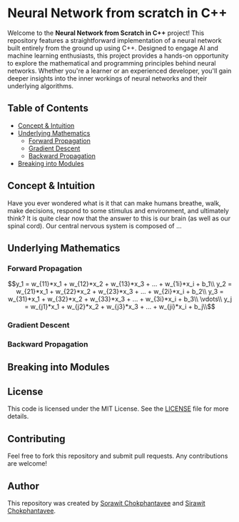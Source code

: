 # Neural Network from scratch in C++

Welcome to the **Neural Network from Scratch in C++** project! This repository features a straightforward implementation of a neural network built entirely from the ground up using C++. Designed to engage AI and machine learning enthusiasts, this project provides a hands-on opportunity to explore the mathematical and programming principles behind neural networks. Whether you're a learner or an experienced developer, you'll gain deeper insights into the inner workings of neural networks and their underlying algorithms.

## Table of Contents
- [Concept & Intuition](#Concept-&-Intuition)
- [Underlying Mathematics](#Underlying-Mathematics)
  - [Forward Propagation](#Forward-Propagation)
  - [Gradient Descent](#Gradient-Descent)
  - [Backward Propagation](#Backward-Propagation)
- [Breaking into Modules](#Breaking-into-Modules)

## Concept & Intuition
Have you ever wondered what is it that can make humans breathe, walk, make decisions, respond to some stimulus and environment, and ultimately think? It is quite clear now that the answer to this is our brain (as well as our spinal cord). Our central nervous system is composed of ... 
## Underlying Mathematics
### Forward Propagation
```math
y_1 = w_{11}*x_1 + w_{12}*x_2 + w_{13}*x_3 + ... + w_{1i}*x_i + b_1\\
y_2 = w_{21}*x_1 + w_{22}*x_2 + w_{23}*x_3 + ... + w_{2i}*x_i + b_2\\
y_3 = w_{31}*x_1 + w_{32}*x_2 + w_{33}*x_3 + ... + w_{3i}*x_i + b_3\\
\vdots\\
y_j = w_{j1}*x_1 + w_{j2}*x_2 + w_{j3}*x_3 + ... + w_{ji}*x_i + b_j\\
```
### Gradient Descent
### Backward Propagation

## Breaking into Modules

## License
This code is licensed under the MIT License. See the [LICENSE](LICENSE) file for more details.

## Contributing
Feel free to fork this repository and submit pull requests. Any contributions are welcome!

## Author
This repository was created by [Sorawit Chokphantavee](https://github.com/SorawitChok) and [Sirawit Chokphantavee](https://github.com/SirawitC).
